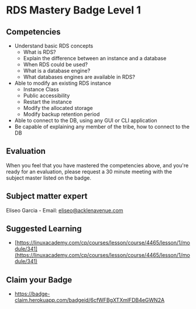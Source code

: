 # RDS Mastery Badge Level 1

## Competencies

 - Understand basic RDS concepts
 	- What is RDS?
	- Explain the difference between an instance and a database
	- When RDS could be used?
	- What is a database engine?
	- What databases engines are available in RDS?
 - Able to modify an existing RDS instance
	- Instance Class
	- Public accessibility
	- Restart the instance
	- Modify the allocated storage
	- Modify backup retention period
- Able to connect to the DB, using any GUI or CLI application
- Be capable of explaining any member of the tribe, how to connect to the DB

## Evaluation

When you feel that you have mastered the competencies above, and you're ready for an evaluation, please request a 30 minute meeting with the subject master listed on the badge.

## Subject matter expert
Eliseo Garcia - Email: eliseo@acklenavenue.com

## Suggested Learning

 - [https://linuxacademy.com/cp/courses/lesson/course/4465/lesson/1/module/341](https://linuxacademy.com/cp/courses/lesson/course/4465/lesson/1/module/341)

## Claim your Badge
 - https://badge-claim.herokuapp.com/badgeid/6cfWFBgXTXmlFDB4eGWN2A
